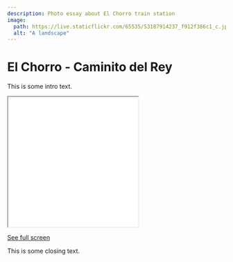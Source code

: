 ```yaml
---
description: Photo essay about El Chorro train station
image:
  path: https://live.staticflickr.com/65535/53187914237_f912f386c1_c.jpg
  alt: "A landscape"
---
```

# El Chorro - Caminito del Rey

This is some intro text. 

<iframe height="300" allowfullscreen allow="geolocation" src="//umap.openstreetmap.fr/en/map/everystationmalaga_943076?scaleControl=false&miniMap=false&scrollWheelZoom=false&zoomControl=true&editMode=disabled&moreControl=true&searchControl=null&tilelayersControl=null&embedControl=null&datalayersControl=true&onLoadPanel=none&captionBar=false&captionMenus=true&fullscreenControl=true&locateControl=null&measureControl=null&editinosmControl=null#18/36.90678/-4.75901"></iframe><p><a href="//umap.openstreetmap.fr/en/map/everystationmalaga_943076?scaleControl=false&miniMap=false&scrollWheelZoom=true&zoomControl=true&editMode=disabled&moreControl=true&searchControl=null&tilelayersControl=null&embedControl=null&datalayersControl=true&onLoadPanel=caption&captionBar=false&captionMenus=true&feature=El%20Chorro-Caminito%20del%20Rey&fullscreenControl=true&locateControl=null&measureControl=null&editinosmControl=null#18/36.90678/-4.75901">See full screen</a></p>

This is some closing text.



